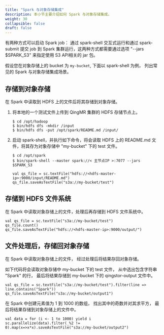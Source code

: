 ```yaml
---
title: "Spark 与对象存储集成"
description: 本小节主要介绍如何 Spark 与对象存储集成。 
weight: 30
collapsible: false
draft: false
---
```




有两种方式可以启动 Spark job： 通过 spark-shell 交互式运行和通过 spark-submit 提交 job 到 Spark 集群运行，这两种方式都需要通过选项 "--jars $SPARK_S3" 来指定使用 S3 API相关的 jar 包。

假设您在对象存储上的 bucket 为 `my-bucket`, 下面以 spark-shell 为例， 列出常见的 Spark 与对象存储集成场景。

## 存储到对象存储

在 Spark 中读取到 HDFS 上的文件后将其存储到对象存储。

1. 将本地的一个测试文件上传到 QingMR 集群的 HDFS 存储节点上。
   
   ```shell
   $ cd /opt/hadoop
   $ bin/hdfs dfs -mkdir /input
   $ bin/hdfs dfs -put /opt/spark/README.md /input/
   ```

2. 启动 spark-shell，并执行如下命令，将会读取 HDFS 上的 README.md 文件，将其存为对象存储中 "my-bucket" 下的 test 文件。

   ```shell
   $ cd /opt/spark
   $ bin/spark-shell --master spark://< 主节点IP >:7077 --jars $SPARK_S3 

   val qs_file = sc.textFile("hdfs://<hdfs-master-ip>:9000/input/README.md")
   qs_file.saveAsTextFile("s3a://my-bucket/test")
   ```

## 存储到 HDFS 文件系统

在 Spark 中读取对象存储上的文件，处理后再存储到 HDFS 文件系统中。

```shell
val qs_file = sc.textFile("s3a://my-bucket/test")
qs_file.count()
qs_file.saveAsTextFile("hdfs://<hdfs-master-ip>:9000/output/")
```

## 文件处理后，存储回对象存储

在 Spark 中读取对象存储上的文件， 经过处理后将结果存回对象存储。

如下代码将会读取对象存储中 my-bucket 下的 test 文件， 从中选出包含字符串 "Spark" 的行， 最后将结果存储到 my-bucket 下的 qingstor-output 文件中。

```shell
val qs_file = sc.textFile("s3a://my-bucket/test").filter(line => line.contains("Spark"))
qs_file.saveAsTextFile("s3a://my-bucket/output1")
```

在 Spark 中创建元素值为 1 到 1000 的数组， 找出其中的奇数并对其求平方， 最后将结果存储到对象存储上的文件中。

```shell
val data = for (i <- 1 to 1000) yield i
sc.parallelize(data).filter(_%2 != 0).map(x=>x*x).saveAsTextFile("s3a://my-bucket/output2")
```
